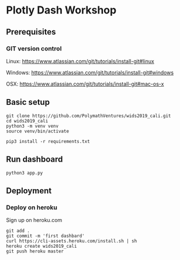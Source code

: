 # Plotly Dash Workshop

## Prerequisites

### GIT version control

Linux: https://www.atlassian.com/git/tutorials/install-git#linux

Windows: https://www.atlassian.com/git/tutorials/install-git#windows

OSX: https://www.atlassian.com/git/tutorials/install-git#mac-os-x


## Basic setup

```
git clone https://github.com/PolymathVentures/wids2019_cali.git
cd wids2019_cali
python3 -m venv venv
source venv/bin/activate

pip3 install -r requirements.txt
```

## Run dashboard

```
python3 app.py
```

## Deployment


### Deploy on heroku

Sign up on heroku.com

```
git add .
git commit -m 'first dashbard'
curl https://cli-assets.heroku.com/install.sh | sh
heroku create wids2019_cali
git push heroku master
```




